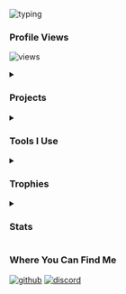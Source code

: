 <p><img src="https://readme-typing-svg.herokuapp.com?font=cascade&amp;color=EEEEEE&amp;background=111111&amp;center=true&amp;vCenter=true&amp;height=100&amp;duration=2500&amp;pause=500&amp;lines=Heyo!;My+name+is+ZackiBoiz.;You+can+call+me+Zacki.;I+like+to+hack+games+like...;Blooket!;I+also+hack+my+own+games+too!;Check+out+my+repositories!" alt="typing"></p>

<h3 id="profile-views">Profile Views</h3>
<p><img src="https://komarev.com/ghpvc/?username=ZackiBoiz" alt="views"></p>

<details>
  <summary>
    <h3 id="projects">Projects</h3>
  </summary>
  <ul>
    <li><strong>IO Game Hacks</strong> [Check repositories]</li>
    <li><strong><a href="https://github.com/ZackiBoiz/Bookmarklets/">Website Hacks</a></strong></li>
    <li><strong>Random Other Hacks</strong></li>
    <li><strong>Private Projects <em>(may be released public soon)</em></strong></li>
  </ul>
  <b><em>If you feel like contributing to a repository, feel free to open an issue or pull request!</em></b>
</details>

<details>
  <summary>
    <h3 id="tools">Tools I Use</h3>
  </summary>
  <p><img src="https://img.shields.io/badge/HTML5-E34F26?style=flat-square&amp;logo=html5&amp;logoColor=white" alt="html">
    <img src="https://img.shields.io/badge/CSS3-1572B6?style=flat-square&amp;logo=css3" alt="css">
    <img src="https://img.shields.io/badge/JavaScript-f7df1e?style=flat-square&amp;logo=javascript&amp;logoColor=black" alt="js">
    <img src="https://img.shields.io/badge/Node.JS-58a746?style=flat-square&amp;logo=node.js&amp;logoColor=white" alt="node">
    <img src="https://img.shields.io/badge/Python-4175a1?style=flat-square&amp;logo=Python&amp;logoColor=white" alt="py">
    <img src="https://img.shields.io/badge/C++-659bd3?style=flat-square&amp;logo=cplusplus&amp;logoColor=white" alt="cpp">
    <img src="https://img.shields.io/badge/Git-f64d27?style=flat-square&amp;logo=Git&amp;logoColor=white" alt="git">
    <img src="https://img.shields.io/badge/GitHub-181717?style=flat-square&amp;logo=github" alt="github">
    <img src="https://img.shields.io/badge/Raspberry_Pi-C51A4A?style=flat-square&amp;logo=Raspberry-Pi" alt="raspi">
  </p>
</details>

<details>
  <summary>
    <h3 id="trophies">Trophies</h3>
  </summary>
  <p><img src="https://github-profile-trophy.vercel.app/?username=ZackiBoiz&amp;theme=onedark" alt="tr">
    <img src="https://github-trophies.vercel.app/?username=ZackiBoiz&amp;rank=SECRET&amp;theme=onedark" alt="tr">
  </p>
</details>

<details>
  <summary>
    <h3 id="stats">Stats</h3>
  </summary>
  <p><img src="https://github-readme-streak-stats.herokuapp.com?user=ZackiBoiz&amp;theme=dark&amp;show_icons=true&amp;locale=en&amp;layout=compact&amp;hide_border=true" alt="stat">
    <img src="https://github-readme-stats.vercel.app/api?username=ZackiBoiz&amp;theme=dark&amp;show_icons=true&amp;locale=en&amp;layout=compact&amp;hide_border=true" alt="stat">
    <img src="https://github-readme-stats.vercel.app/api/top-langs?username=ZackiBoiz&amp;theme=dark&amp;show_icons=true&amp;locale=en&amp;layout=compact&amp;hide_border=true" alt="stat">
  </p>
</details>

<h3 id="contacts">Where You Can Find Me</h3>
<p><a href="https://github.com/ZackiBoiz"><img src="https://img.shields.io/badge/Github-%40ZackiBoiz-black?style=flat-square" alt="github"></a>
  <a href="https://discord.com/users/900442235760443442"><img src="https://img.shields.io/badge/Discord-zackiboiz-blue?style=flat-square" alt="discord"></a>
</p>
